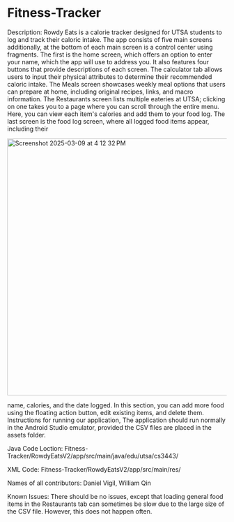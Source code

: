 # Fitness-Tracker

Description:
    Rowdy Eats is a calorie tracker designed for UTSA students to log and track their caloric intake.
The app consists of five main screens additionally, at the bottom of each main screen is a control 
center using fragments. The first is the home screen, which offers an option to enter
your name, which the app will use to address you. It also features four buttons that provide
descriptions of each screen. The calculator tab allows users to input their physical attributes to
determine their recommended caloric intake. The Meals screen showcases weekly meal options
that users can prepare at home, including original recipes, links, and macro information. The
Restaurants screen lists multiple eateries at UTSA; clicking on one takes you to a page where you
can scroll through the entire menu. Here, you can view each item's calories and add them to your
food log. The last screen is the food log screen, where all logged food items appear, including their

<img width="588" alt="Screenshot 2025-03-09 at 4 12 32 PM" src="https://github.com/user-attachments/assets/ca5f8756-7768-4b89-860f-e5fa8a18d536" />

name, calories, and the date logged. In this section, you can add more food using the floating
action button, edit existing items, and delete them. Instructions for running our application, 
The application should run normally in the Android Studio emulator, provided the CSV files are placed in 
the assets folder.

Java Code Loction: Fitness-Tracker/RowdyEatsV2/app/src/main/java/edu/utsa/cs3443/

XML Code: Fitness-Tracker/RowdyEatsV2/app/src/main/res/

Names of all contributors: Daniel Vigil, William Qin



Known Issues:
    There should be no issues, except that loading general food items in the Restaurants tab can sometimes be slow due to 
the large size of the CSV file. However, this does not happen often.
